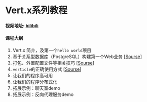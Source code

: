 Vert.x系列教程
===
#### 视频地址: [bilibili](http://space.bilibili.com/24370353/channel/detail?cid=63675)
#### 课程大纲
1. Vert.x 简介，及第一个`hello world`项目
2. 基于关系型数据库（PostgreSQL）构建第一个Web业务 [[Sourse](https://github.com/aruis/vertxstarter/tree/course-2)]
3. 打包、外置配置文件等相关技巧 [[Sourse](https://github.com/aruis/vertxstarter/tree/course-3)]
4. `verticle`的正确使用方式 [[Sourse](https://github.com/aruis/vertxstarter/tree/course-4)]
5. 让我们的程序高可用
6. 让我们的程序分布式化
6. 拓展示例：聊天室demo
8. 拓展示例：反向代理服务demo

  
